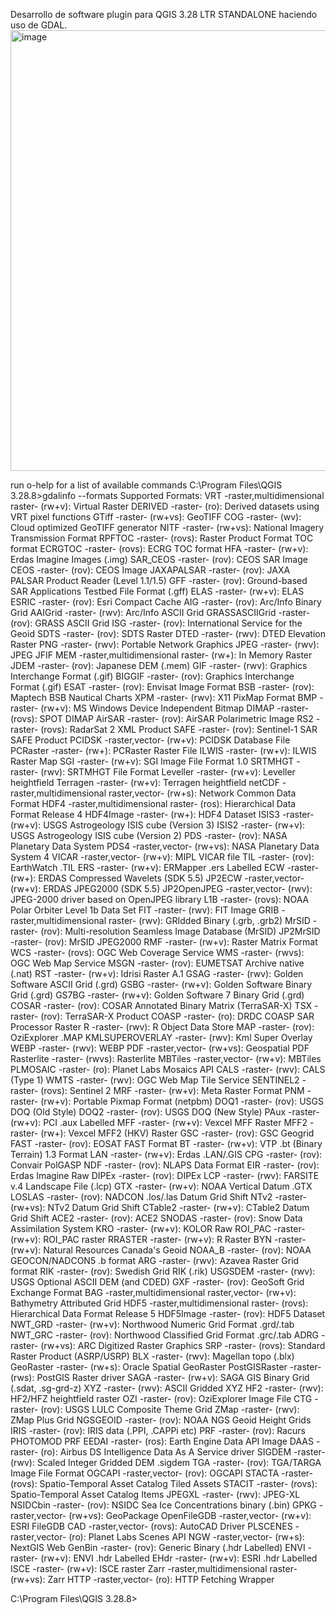 Desarrollo de software plugin para QGIS 3.28 LTR STANDALONE haciendo uso de GDAL.
<img width="1366" height="705" alt="image" src="https://github.com/user-attachments/assets/34693439-5029-4584-a065-bb66300def42" />



run o-help for a list of available commands
C:\Program Files\QGIS 3.28.8>gdalinfo --formats
Supported Formats:
  VRT -raster,multidimensional raster- (rw+v): Virtual Raster
  DERIVED -raster- (ro): Derived datasets using VRT pixel functions
  GTiff -raster- (rw+vs): GeoTIFF
  COG -raster- (wv): Cloud optimized GeoTIFF generator
  NITF -raster- (rw+vs): National Imagery Transmission Format
  RPFTOC -raster- (rovs): Raster Product Format TOC format
  ECRGTOC -raster- (rovs): ECRG TOC format
  HFA -raster- (rw+v): Erdas Imagine Images (.img)
  SAR_CEOS -raster- (rov): CEOS SAR Image
  CEOS -raster- (rov): CEOS Image
  JAXAPALSAR -raster- (rov): JAXA PALSAR Product Reader (Level 1.1/1.5)
  GFF -raster- (rov): Ground-based SAR Applications Testbed File Format (.gff)
  ELAS -raster- (rw+v): ELAS
  ESRIC -raster- (rov): Esri Compact Cache
  AIG -raster- (rov): Arc/Info Binary Grid
  AAIGrid -raster- (rwv): Arc/Info ASCII Grid
  GRASSASCIIGrid -raster- (rov): GRASS ASCII Grid
  ISG -raster- (rov): International Service for the Geoid
  SDTS -raster- (rov): SDTS Raster
  DTED -raster- (rwv): DTED Elevation Raster
  PNG -raster- (rwv): Portable Network Graphics
  JPEG -raster- (rwv): JPEG JFIF
  MEM -raster,multidimensional raster- (rw+): In Memory Raster
  JDEM -raster- (rov): Japanese DEM (.mem)
  GIF -raster- (rwv): Graphics Interchange Format (.gif)
  BIGGIF -raster- (rov): Graphics Interchange Format (.gif)
  ESAT -raster- (rov): Envisat Image Format
  BSB -raster- (rov): Maptech BSB Nautical Charts
  XPM -raster- (rwv): X11 PixMap Format
  BMP -raster- (rw+v): MS Windows Device Independent Bitmap
  DIMAP -raster- (rovs): SPOT DIMAP
  AirSAR -raster- (rov): AirSAR Polarimetric Image
  RS2 -raster- (rovs): RadarSat 2 XML Product
  SAFE -raster- (rov): Sentinel-1 SAR SAFE Product
  PCIDSK -raster,vector- (rw+v): PCIDSK Database File
  PCRaster -raster- (rw+): PCRaster Raster File
  ILWIS -raster- (rw+v): ILWIS Raster Map
  SGI -raster- (rw+v): SGI Image File Format 1.0
  SRTMHGT -raster- (rwv): SRTMHGT File Format
  Leveller -raster- (rw+v): Leveller heightfield
  Terragen -raster- (rw+v): Terragen heightfield
  netCDF -raster,multidimensional raster,vector- (rw+s): Network Common Data Format
  HDF4 -raster,multidimensional raster- (ros): Hierarchical Data Format Release 4
  HDF4Image -raster- (rw+): HDF4 Dataset
  ISIS3 -raster- (rw+v): USGS Astrogeology ISIS cube (Version 3)
  ISIS2 -raster- (rw+v): USGS Astrogeology ISIS cube (Version 2)
  PDS -raster- (rov): NASA Planetary Data System
  PDS4 -raster,vector- (rw+vs): NASA Planetary Data System 4
  VICAR -raster,vector- (rw+v): MIPL VICAR file
  TIL -raster- (rov): EarthWatch .TIL
  ERS -raster- (rw+v): ERMapper .ers Labelled
  ECW -raster- (rw+): ERDAS Compressed Wavelets (SDK 5.5)
  JP2ECW -raster,vector- (rw+v): ERDAS JPEG2000 (SDK 5.5)
  JP2OpenJPEG -raster,vector- (rwv): JPEG-2000 driver based on OpenJPEG library
  L1B -raster- (rovs): NOAA Polar Orbiter Level 1b Data Set
  FIT -raster- (rwv): FIT Image
  GRIB -raster,multidimensional raster- (rwv): GRIdded Binary (.grb, .grb2)
  MrSID -raster- (rov): Multi-resolution Seamless Image Database (MrSID)
  JP2MrSID -raster- (rov): MrSID JPEG2000
  RMF -raster- (rw+v): Raster Matrix Format
  WCS -raster- (rovs): OGC Web Coverage Service
  WMS -raster- (rwvs): OGC Web Map Service
  MSGN -raster- (rov): EUMETSAT Archive native (.nat)
  RST -raster- (rw+v): Idrisi Raster A.1
  GSAG -raster- (rwv): Golden Software ASCII Grid (.grd)
  GSBG -raster- (rw+v): Golden Software Binary Grid (.grd)
  GS7BG -raster- (rw+v): Golden Software 7 Binary Grid (.grd)
  COSAR -raster- (rov): COSAR Annotated Binary Matrix (TerraSAR-X)
  TSX -raster- (rov): TerraSAR-X Product
  COASP -raster- (ro): DRDC COASP SAR Processor Raster
  R -raster- (rwv): R Object Data Store
  MAP -raster- (rov): OziExplorer .MAP
  KMLSUPEROVERLAY -raster- (rwv): Kml Super Overlay
  WEBP -raster- (rwv): WEBP
  PDF -raster,vector- (rw+vs): Geospatial PDF
  Rasterlite -raster- (rwvs): Rasterlite
  MBTiles -raster,vector- (rw+v): MBTiles
  PLMOSAIC -raster- (ro): Planet Labs Mosaics API
  CALS -raster- (rwv): CALS (Type 1)
  WMTS -raster- (rwv): OGC Web Map Tile Service
  SENTINEL2 -raster- (rovs): Sentinel 2
  MRF -raster- (rw+v): Meta Raster Format
  PNM -raster- (rw+v): Portable Pixmap Format (netpbm)
  DOQ1 -raster- (rov): USGS DOQ (Old Style)
  DOQ2 -raster- (rov): USGS DOQ (New Style)
  PAux -raster- (rw+v): PCI .aux Labelled
  MFF -raster- (rw+v): Vexcel MFF Raster
  MFF2 -raster- (rw+): Vexcel MFF2 (HKV) Raster
  GSC -raster- (rov): GSC Geogrid
  FAST -raster- (rov): EOSAT FAST Format
  BT -raster- (rw+v): VTP .bt (Binary Terrain) 1.3 Format
  LAN -raster- (rw+v): Erdas .LAN/.GIS
  CPG -raster- (rov): Convair PolGASP
  NDF -raster- (rov): NLAPS Data Format
  EIR -raster- (rov): Erdas Imagine Raw
  DIPEx -raster- (rov): DIPEx
  LCP -raster- (rwv): FARSITE v.4 Landscape File (.lcp)
  GTX -raster- (rw+v): NOAA Vertical Datum .GTX
  LOSLAS -raster- (rov): NADCON .los/.las Datum Grid Shift
  NTv2 -raster- (rw+vs): NTv2 Datum Grid Shift
  CTable2 -raster- (rw+v): CTable2 Datum Grid Shift
  ACE2 -raster- (rov): ACE2
  SNODAS -raster- (rov): Snow Data Assimilation System
  KRO -raster- (rw+v): KOLOR Raw
  ROI_PAC -raster- (rw+v): ROI_PAC raster
  RRASTER -raster- (rw+v): R Raster
  BYN -raster- (rw+v): Natural Resources Canada's Geoid
  NOAA_B -raster- (rov): NOAA GEOCON/NADCON5 .b format
  ARG -raster- (rwv): Azavea Raster Grid format
  RIK -raster- (rov): Swedish Grid RIK (.rik)
  USGSDEM -raster- (rwv): USGS Optional ASCII DEM (and CDED)
  GXF -raster- (rov): GeoSoft Grid Exchange Format
  BAG -raster,multidimensional raster,vector- (rw+v): Bathymetry Attributed Grid
  HDF5 -raster,multidimensional raster- (rovs): Hierarchical Data Format Release 5
  HDF5Image -raster- (rov): HDF5 Dataset
  NWT_GRD -raster- (rw+v): Northwood Numeric Grid Format .grd/.tab
  NWT_GRC -raster- (rov): Northwood Classified Grid Format .grc/.tab
  ADRG -raster- (rw+vs): ARC Digitized Raster Graphics
  SRP -raster- (rovs): Standard Raster Product (ASRP/USRP)
  BLX -raster- (rwv): Magellan topo (.blx)
  GeoRaster -raster- (rw+s): Oracle Spatial GeoRaster
  PostGISRaster -raster- (rws): PostGIS Raster driver
  SAGA -raster- (rw+v): SAGA GIS Binary Grid (.sdat, .sg-grd-z)
  XYZ -raster- (rwv): ASCII Gridded XYZ
  HF2 -raster- (rwv): HF2/HFZ heightfield raster
  OZI -raster- (rov): OziExplorer Image File
  CTG -raster- (rov): USGS LULC Composite Theme Grid
  ZMap -raster- (rwv): ZMap Plus Grid
  NGSGEOID -raster- (rov): NOAA NGS Geoid Height Grids
  IRIS -raster- (rov): IRIS data (.PPI, .CAPPi etc)
  PRF -raster- (rov): Racurs PHOTOMOD PRF
  EEDAI -raster- (ros): Earth Engine Data API Image
  DAAS -raster- (ro): Airbus DS Intelligence Data As A Service driver
  SIGDEM -raster- (rwv): Scaled Integer Gridded DEM .sigdem
  TGA -raster- (rov): TGA/TARGA Image File Format
  OGCAPI -raster,vector- (rov): OGCAPI
  STACTA -raster- (rovs): Spatio-Temporal Asset Catalog Tiled Assets
  STACIT -raster- (rovs): Spatio-Temporal Asset Catalog Items
  JPEGXL -raster- (rwv): JPEG-XL
  NSIDCbin -raster- (rov): NSIDC Sea Ice Concentrations binary (.bin)
  GPKG -raster,vector- (rw+vs): GeoPackage
  OpenFileGDB -raster,vector- (rw+v): ESRI FileGDB
  CAD -raster,vector- (rovs): AutoCAD Driver
  PLSCENES -raster,vector- (ro): Planet Labs Scenes API
  NGW -raster,vector- (rw+s): NextGIS Web
  GenBin -raster- (rov): Generic Binary (.hdr Labelled)
  ENVI -raster- (rw+v): ENVI .hdr Labelled
  EHdr -raster- (rw+v): ESRI .hdr Labelled
  ISCE -raster- (rw+v): ISCE raster
  Zarr -raster,multidimensional raster- (rw+vs): Zarr
  HTTP -raster,vector- (ro): HTTP Fetching Wrapper

C:\Program Files\QGIS 3.28.8>
